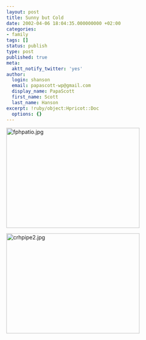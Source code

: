 ```yaml
---
layout: post
title: Sunny but Cold
date: 2002-04-06 18:04:35.000000000 +02:00
categories:
- family
tags: []
status: publish
type: post
published: true
meta:
  aktt_notify_twitter: 'yes'
author:
  login: shanson
  email: papascott-wp@gmail.com
  display_name: PapaScott
  first_name: Scott
  last_name: Hanson
excerpt: !ruby/object:Hpricot::Doc
  options: {}
---
```

<p><img alt="fphpatio.jpg" src="http://www.papascott.de/wordpress/wp-content/uploads/2002/04/fphpatio.jpg" width="350" height="263" border="0" /></p>
<p><img alt="crhpipe2.jpg" src="http://www.papascott.de/wordpress/wp-content/uploads/2002/04/crhpipe2.jpg" width="350" height="263" border="0" /></p>
